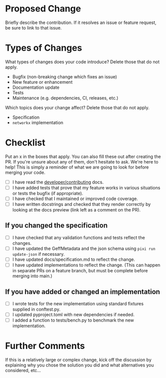 # Proposed Change
Briefly describe the contribution. If it resolves an issue or feature request, be sure to link to that issue.

# Types of Changes
What types of changes does your code introduce? Delete those that do not apply.
- Bugfix (non-breaking change which fixes an issue)
- New feature or enhancement
- Documentation update
- Tests
- Maintenance (e.g. dependencies, CI, releases, etc.)

Which topics does your change affect? Delete those that do not apply.
- Specification
- `networkx` implementation

# Checklist
Put an x in the boxes that apply. You can also fill these out after creating the PR. If you're unsure about any of them, don't hesitate to ask. We're here to help! This is simply a reminder of what we are going to look for before merging your code.

- [ ] I have read the [developer/contributing](https://github.com/live-image-tracking-tools/geff/blob/main/CONTRIBUTING) docs.
- [ ] I have added tests that prove that my feature works in various situations or tests the bugfix (if appropriate).
- [ ] I have checked that I maintained or improved code coverage.
- [ ] I have written docstrings and checked that they render correctly by looking at the docs preview (link left as a comment on the PR).

## If you changed the specification
- [ ] I have checked that any validation functions and tests reflect the changes.
- [ ] I have updated the GeffMetadata and the json schema using `pixi run update-json` if necessary.
- [ ] I have updated docs/specification.md to reflect the change.
- [ ] I have updated implementations to reflect the change. (This can happen in separate PRs on a feature branch, but must be complete before merging into main.)

## If you have added or changed an implementation
- [ ] I wrote tests for the new implementation using standard fixtures supplied in conftest.py.
- [ ] I updated pyproject.toml with new dependencies if needed.
- [ ] I added a function to tests/bench.py to benchmark the new implementation.

# Further Comments
If this is a relatively large or complex change, kick off the discussion by explaining why you chose the solution you did and what alternatives you considered, etc...